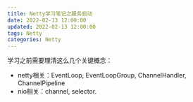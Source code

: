 ```yaml
---
title: Netty学习笔记之服务启动
date: 2022-02-13 12:00:00
updated: 2022-02-13 12:00:00
tags: Netty
categories: Netty
---
```


学习之前需要理清这么几个关键概念：

+ netty相关：EventLoop, EventLoopGroup, ChannelHandler, ChannelPipeline
+ nio相关：channel, selector.